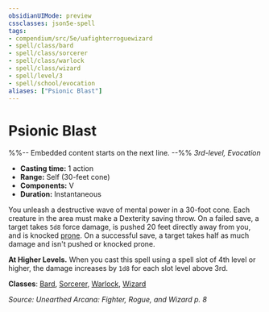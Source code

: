 ```yaml
---
obsidianUIMode: preview
cssclasses: json5e-spell
tags:
- compendium/src/5e/uafighterroguewizard
- spell/class/bard
- spell/class/sorcerer
- spell/class/warlock
- spell/class/wizard
- spell/level/3
- spell/school/evocation
aliases: ["Psionic Blast"]
---
```

# Psionic Blast
%%-- Embedded content starts on the next line. --%%
*3rd-level, Evocation*  

- **Casting time:** 1 action
- **Range:** Self (30-feet cone)
- **Components:** V
- **Duration:** Instantaneous

You unleash a destructive wave of mental power in a 30-foot cone. Each creature in the area must make a Dexterity saving throw. On a failed save, a target takes `5d8` force damage, is pushed 20 feet directly away from you, and is knocked [prone](/Systems/5e/rules/conditions.md#prone). On a successful save, a target takes half as much damage and isn't pushed or knocked prone.

**At Higher Levels.** When you cast this spell using a spell slot of 4th level or higher, the damage increases by `1d8` for each slot level above 3rd.

**Classes**: [Bard](/Systems/5e/classes/bard.md), [Sorcerer](/Systems/5e/classes/sorcerer.md), [Warlock](/Systems/5e/classes/warlock.md), [Wizard](/Systems/5e/classes/wizard.md)

*Source: Unearthed Arcana: Fighter, Rogue, and Wizard p. 8*